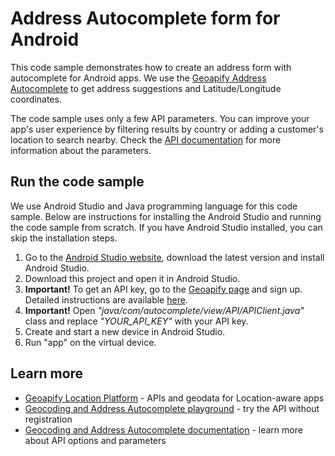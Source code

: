 # Address Autocomplete form for Android

This code sample demonstrates how to create an address form with autocomplete for Android apps. We use the [Geoapify Address Autocomplete](https://www.geoapify.com/address-autocomplete/) to get address suggestions and Latitude/Longitude coordinates.

The code sample uses only a few API parameters. You can improve your app's user experience by filtering results by country or adding a customer's location to search nearby. Check the [API documentation](https://apidocs.geoapify.com/docs/geocoding/address-autocomplete/) for more information about the parameters.

## Run the code sample
We use Android Studio and Java programming language for this code sample. Below are instructions for installing the Android Studio and running the code sample from scratch. If you have Android Studio installed, you can skip the installation steps.

1. Go to the [Android Studio website](https://developer.android.com/studio), download the latest version and install Android Studio.
2. Download this project and open it in Android Studio.
3. **Important!** To get an API key, go to the [Geoapify page](https://www.geoapify.com/) and sign up. Detailed instructions are available [here](https://www.geoapify.com/get-started-with-maps-api/).
4. **Important!** Open *"java/com/autocomplete/view/API/APIClient.java"* class and replace *"YOUR_API_KEY"* with your API key.
5. Create and start a new device in Android Studio.
6. Run "app" on the virtual device.

## Learn more
* [Geoapify Location Platform](https://www.geoapify.com/) - APIs and geodata for Location-aware apps
* [Geocoding and Address Autocomplete playground](https://apidocs.geoapify.com/playground/geocoding/#autocomplete) - try the API without registration
* [Geocoding and Address Autocomplete documentation](https://apidocs.geoapify.com/docs/geocoding/) - learn more about API options and parameters